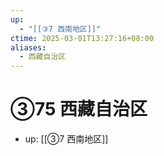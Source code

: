 ```yaml
---
up:
  - "[[③7 西南地区]]"
ctime: 2025-03-01T13:27:16+08:00
aliases:
  - 西藏自治区
---
```


# ③75 西藏自治区

- up: [[③7 西南地区]]
